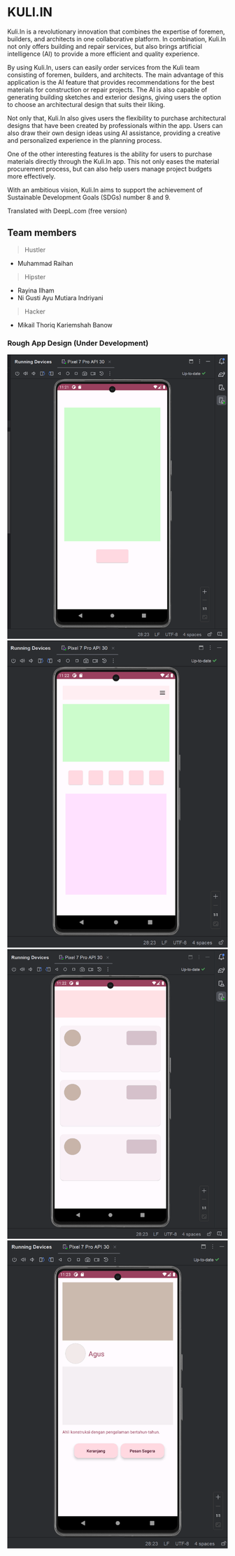 # KULI.IN

Kuli.In is a revolutionary innovation that combines the expertise of foremen, builders, and architects in one collaborative platform. In combination, Kuli.In not only offers building and repair services, but also brings artificial intelligence (AI) to provide a more efficient and quality experience.

By using Kuli.In, users can easily order services from the Kuli team consisting of foremen, builders, and architects. The main advantage of this application is the AI feature that provides recommendations for the best materials for construction or repair projects. The AI is also capable of generating building sketches and exterior designs, giving users the option to choose an architectural design that suits their liking.

Not only that, Kuli.In also gives users the flexibility to purchase architectural designs that have been created by professionals within the app. Users can also draw their own design ideas using AI assistance, providing a creative and personalized experience in the planning process.

One of the other interesting features is the ability for users to purchase materials directly through the Kuli.In app. This not only eases the material procurement process, but can also help users manage project budgets more effectively.

With an ambitious vision, Kuli.In aims to support the achievement of Sustainable Development Goals (SDGs) number 8 and 9.

Translated with DeepL.com (free version)


## Team members
> Hustler
 - Muhammad Raihan

> Hipster
 - Rayina Ilham
 - Ni Gusti Ayu Mutiara Indriyani

> Hacker
 - Mikail Thoriq Kariemshah Banow


### Rough App Design (Under Development)

![Design Kasar Aplikasi](https://raw.githubusercontent.com/kuliin-idn/.github/main/profile/1.png)
![Design Kasar Aplikasi](https://raw.githubusercontent.com/kuliin-idn/.github/main/profile/2.png)
![Design Kasar Aplikasi](https://raw.githubusercontent.com/kuliin-idn/.github/main/profile/3.png)
![Design Kasar Aplikasi](https://raw.githubusercontent.com/kuliin-idn/.github/main/profile/4.png)

